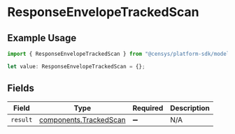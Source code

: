 # ResponseEnvelopeTrackedScan

## Example Usage

```typescript
import { ResponseEnvelopeTrackedScan } from "@censys/platform-sdk/models/components";

let value: ResponseEnvelopeTrackedScan = {};
```

## Fields

| Field                                                            | Type                                                             | Required                                                         | Description                                                      |
| ---------------------------------------------------------------- | ---------------------------------------------------------------- | ---------------------------------------------------------------- | ---------------------------------------------------------------- |
| `result`                                                         | [components.TrackedScan](../../models/components/trackedscan.md) | :heavy_minus_sign:                                               | N/A                                                              |